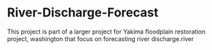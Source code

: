 # River-Discharge-Forecast
This project is part of a larger project for Yakima floodplain restoration project, washington that focus on forecasting river discharge.river 
